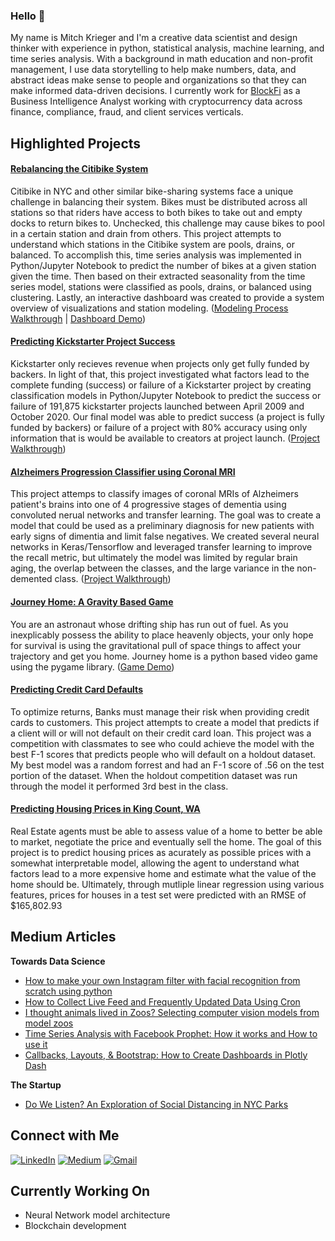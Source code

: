 ### Hello 👋

My name is Mitch Krieger and I'm a creative data scientist and design thinker with experience in python, statistical analysis, machine learning, and time series analysis. With a background in math education and non-profit management, I use data storytelling to help make numbers, data, and abstract ideas make sense to people and organizations so that they can make informed data-driven decisions. I currently work for [BlockFi](http://blockfi.com/) as a Business Intelligence Analyst working with cryptocurrency data across finance, compliance, fraud, and client services verticals.

## Highlighted Projects

#### [Rebalancing the Citibike System](https://github.com/mitkrieg/citibike-timeseries)

Citibike in NYC and other similar bike-sharing systems face a unique challenge in balancing their system. Bikes must be distributed across all stations so that riders have access to both bikes to take out and empty docks to return bikes to. Unchecked, this challenge may cause bikes to pool in a certain station and drain from others. This project attempts to understand which stations in the Citibike system are pools, drains, or balanced. To accomplish this, time series analysis was implemented in Python/Jupyter Notebook to predict the number of bikes at a given station given the time. Then based on their extracted seasonality from the time series model, stations were classified as pools, drains, or balanced using clustering. Lastly, an interactive dashboard was created to provide a system overview of visualizations and station modeling. ([Modeling Process Walkthrough](https://www.loom.com/share/904770479b6b4b319b06b8f031698f9b) | [Dashboard Demo](https://www.loom.com/share/ccc1286476194f0c8ffd07a21740813a))

#### [Predicting Kickstarter Project Success](https://github.com/griffinhundley/kickstarter_success)

Kickstarter only recieves revenue when projects only get fully funded by backers. In light of that, this project investigated what factors lead to the complete funding (success) or failure of a Kickstarter project by creating classification models in Python/Jupyter Notebook to predict the success or failure of 191,875 kickstarter projects launched between April 2009 and October 2020. Our final model was able to predict success (a project is fully funded by backers) or failure of a project with 80% accuracy using only information that is would be available to creators at project launch. ([Project Walkthrough](https://www.loom.com/share/bb1e22fd367649e49cfe599a1a3e30bd))

#### [Alzheimers Progression Classifier using Coronal MRI](https://github.com/Jacobheyman702/Alzheimer_Image_classifier-)

This project attemps to classify images of coronal MRIs of Alzheimers patient's brains into one of 4 progressive stages of dementia using convoluted nerual networks and transfer learning. The goal was to create a model that could be used as a preliminary diagnosis for new patients with early signs of dimentia and limit false negatives. We created several neural networks in Keras/Tensorflow and leveraged transfer learning to improve the recall metric, but ultimately the model was limited by regular brain aging, the overlap between the classes, and the large variance in the non-demented class. ([Project Walkthrough](https://www.loom.com/share/acc35b43694f409ba2bcc09c7c5c567e))

#### [Journey Home: A Gravity Based Game](https://github.com/mitkrieg/Gravity)

You are an astronaut whose drifting ship has run out of fuel. As you inexplicably possess the ability to place heavenly objects, your only hope for survival is using the gravitational pull of space things to affect your trajectory and get you home. Journey home is a python based video game using the pygame library. ([Game Demo](https://www.youtube.com/watch?v=EnXRUZDFae4&feature=emb_logo))

#### [Predicting Credit Card Defaults](https://github.com/mitkrieg/predicting-defaults)

To optimize returns, Banks must manage their risk when providing credit cards to customers. This project attempts to create a model that predicts if a client will or will not default on their credit card loan. This project was a competition with classmates to see who could achieve the model with the best F-1 scores that predicts people who will default on a holdout dataset. My best model was a random forrest and had an F-1 score of .56 on the test portion of the dataset. When the holdout competition dataset was run through the model it performed 3rd best in the class.

#### [Predicting Housing Prices in King Count, WA](https://github.com/mitkrieg/predicting-housing-prices)

Real Estate agents must be able to assess value of a home to better be able to market, negotiate the price and eventually sell the home. The goal of this project is to predict housing prices as acurately as possible prices with a somewhat interpretable model, allowing the agent to understand what factors lead to a more expensive home and estimate what the value of the home should be. Ultimately, through mutliple linear regression using various features, prices for houses in a test set were predicted with an RMSE of \$165,802.93

## Medium Articles

**Towards Data Science**
- [How to make your own Instagram filter with facial recognition from scratch using python](https://towardsdatascience.com/how-to-make-your-own-instagram-filter-with-facial-recognition-from-scratch-using-python-d3a42029e65b)
- [How to Collect Live Feed and Frequently Updated Data Using Cron](https://towardsdatascience.com/how-to-collect-live-feed-and-frequently-updated-data-using-cron-994b42740abd)
- [I thought animals lived in Zoos? Selecting computer vision models from model zoos](https://towardsdatascience.com/why-build-a-model-if-you-can-steal-one-computer-vision-without-training-models-c259a165cd90)
- [Time Series Analysis with Facebook Prophet: How it works and How to use it](https://mitchellkrieger.medium.com/time-series-analysis-with-facebook-prophet-how-it-works-and-how-to-use-it-f15ecf2c0e3a)
- [Callbacks, Layouts, & Bootstrap: How to Create Dashboards in Plotly Dash](https://mitchellkrieger.medium.com/callbacks-layouts-bootstrap-how-to-create-dashboards-in-plotly-dash-1d233ff63e30)

**The Startup**
- [Do We Listen? An Exploration of Social Distancing in NYC Parks](https://medium.com/swlh/do-we-listen-an-exploration-of-social-distancing-in-nyc-parks-50f9286a65b6)

## Connect with Me
<a href="https://www.linkedin.com/in/kriegermitchell/" target="_blank"><img alt="LinkedIn" src="https://img.shields.io/badge/linkedin-%230077B5.svg?&style=for-the-badge&logo=linkedin&logoColor=white" /></a> <a href="https://mitchellkrieger.medium.com/" target="_blank"><img alt="Medium" src="https://img.shields.io/badge/medium-%2312100E.svg?&style=for-the-badge&logo=medium&logoColor=white" /></a> <a href="mailto:mitkrieger@gmail.com" target="_blank"><img alt="Gmail" src="https://img.shields.io/badge/Gmail-D14836?&style=for-the-badge&logo=Gmail&logoColor=white" /></a> 

## Currently Working On

- Neural Network model architecture
- Blockchain development

<!--
**mitkrieg/mitkrieg** is a ✨ _special_ ✨ repository because its `README.md` (this file) appears on your GitHub profile.

Here are some ideas to get you started:

- 🔭 I’m currently working on ...
- 🌱 I’m currently learning ...
- 👯 I’m looking to collaborate on ...
- 🤔 I’m looking for help with ...
- 💬 Ask me about ...
- 📫 How to reach me: ...
- 😄 Pronouns: ...
- ⚡ Fun fact: ...
-->
